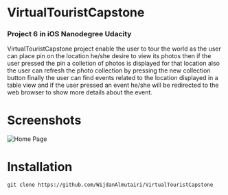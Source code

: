 # VirtualTouristCapstone

### Project 6 in iOS Nanodegree Udacity

VirtualTouristCapstone project enable the user to tour the world as the user can place pin on the location he/she desire
to view its photos then if the user pressed the pin a colletion of photos is displayed for that location also the 
user can refresh the photo collection by pressing the new collection button finally the user can find events related
to the location displayed in a table view and if the user pressed an event he/she will be redirected to the web
browser to show more details about the event.  

# Screenshots 
![Home Page](https://dochub.com/wjdanalmoteri/7yxrj5/img-0222-png)


# Installation

`git clone https://github.com/WijdanAlmutairi/VirtualTouristCapstone`

